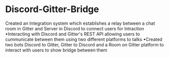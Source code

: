# Discord-Gitter-Bridge

Created an Integration system which establishes a relay between a chat room in Gitter and Server in Discord to connect users for Intraction •Interacting with Discord and Gitter's REST API allowing users to cummunicate between them using two different platforms to talks •Created two bots Discord to Gitter, Gitter to Discord and a Room on Gitter platform to interact with users to show bridge between them
